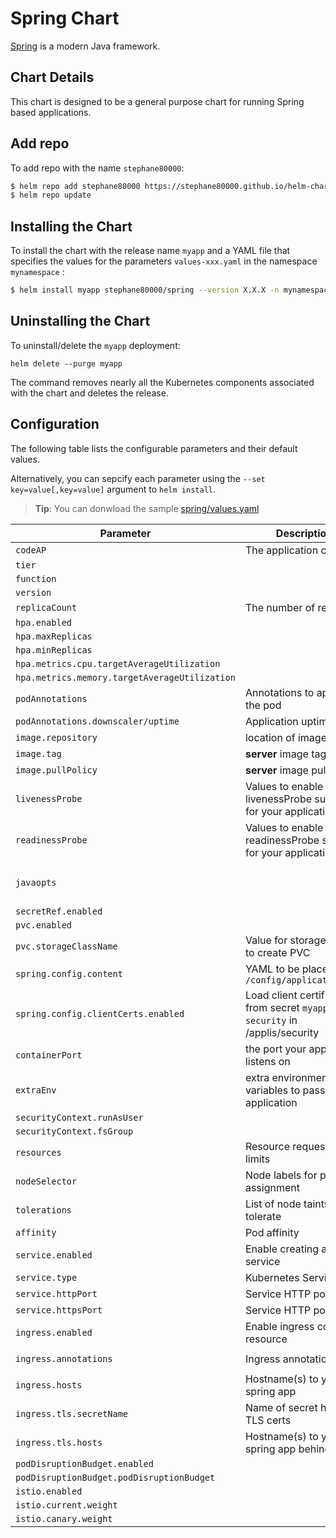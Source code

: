 # Spring Chart

[Spring](http://spring.io/) is a modern Java framework.

## Chart Details

This chart is designed to be a general purpose chart for running Spring based applications.

## Add repo

To add repo with the name `stephane80000`:

```bash
$ helm repo add stephane80000 https://stephane80000.github.io/helm-charts/
$ helm repo update
```

## Installing the Chart

To install the chart with the release name `myapp` and a YAML file that specifies the values for the parameters `values-xxx.yaml` in the namespace `mynamespace` :

```bash
$ helm install myapp stephane80000/spring --version X.X.X -n mynamespace -f values-xxx.yaml
```

## Uninstalling the Chart

To uninstall/delete the `myapp` deployment:

```console
helm delete --purge myapp
```

The command removes nearly all the Kubernetes components associated with the
chart and deletes the release.

## Configuration

The following table lists the configurable parameters and their default values.

Alternatively, you can sepcify each parameter using the `--set key=value[,key=value]` argument to `helm install`.


> **Tip**: You can donwload the sample [spring/values.yaml](values.yaml)

| Parameter | Description | Default |
|-----------|-------------|---------|
| `codeAP` | The application code | `nil` |
| `tier` |  | `nil` |
| `function` |  | `nil` |
| `version` |  | `current` |
| `replicaCount` | The number of replicas | `1` |
| `hpa.enabled` |  | `false` |
| `hpa.maxReplicas` |  | `3` |
| `hpa.minReplicas` |  | `1` |
| `hpa.metrics.cpu.targetAverageUtilization` |  | `70` |
| `hpa.metrics.memory.targetAverageUtilization` |  | `90` |
| `podAnnotations` | Annotations to apply to the pod | `{}` |
| `podAnnotations.downscaler/uptime` | Application uptime | `Mon-Fri 07:30-20:00 CET` |
| `image.repository`  | location of image to run | `de.icr.io` |
| `image.tag`         | **server** image tag | `0.0.1` |
| `image.pullPolicy`  | **server** image pull policy | `IfNotPresent` |
| `livenessProbe` | Values to enable livenessProbe suitable for your application | `{}` |
| `readinessProbe` | Values to enable readinessProbe suitable for your application | `{}` |
| `javaopts` |  | `-Dspring.profiles.active=cloud-dev -Dspring.config.additional-location=/applis/config/external-config.yml` |
| `secretRef.enabled` |  | `false` |
| `pvc.enabled` |  | `false` |
| `pvc.storageClassName` | Value for storageClass to create PVC | `ibmc-s3fs-standard-standard-regional` |
| `spring.config.content` | YAML to be placed in `/config/application.yml` | `nil` |
| `spring.config.clientCerts.enabled` | Load client certificate from secret `myapp-security` in /applis/security | `false` | 
| `containerPort` | the port your application listens on | `8080` |
| `extraEnv` | extra environment variables to pass to your application | `{}` |
| `securityContext.runAsUser` |  | `1000` |
| `securityContext.fsGroup` |  | `1000` |
| `resources` | Resource requests and limits | `{}` |
| `nodeSelector` | Node labels for pod assignment | `{}` |
| `tolerations` | List of node taints to tolerate | `[]` |
| `affinity` | Pod affinity | `{}` |
| `service.enabled` | Enable creating a service | `true` |
| `service.type` | Kubernetes Service type | `ClusterIP` |
| `service.httpPort`| Service HTTP port | `80` |
| `service.httpsPort`| Service HTTP port | `80` |
| `ingress.enabled` | Enable ingress controller resource | `false` |
| `ingress.annotations` | Ingress annotations | `ingress.bluemix.net/redirect-to-https: "True"` |
| `ingress.hosts` | Hostname(s) to your spring app | `[]` |
| `ingress.tls.secretName` | Name of secret holding TLS certs | `nil` |
| `ingress.tls.hosts` | Hostname(s) to your spring app behind TLS | `[]` |
| `podDisruptionBudget.enabled` |  | `false` |
| `podDisruptionBudget.podDisruptionBudget` |  | `1` |
| `istio.enabled` |  | `false` |
| `istio.current.weight` |  | `100` |
| `istio.canary.weight` |  | `0` |